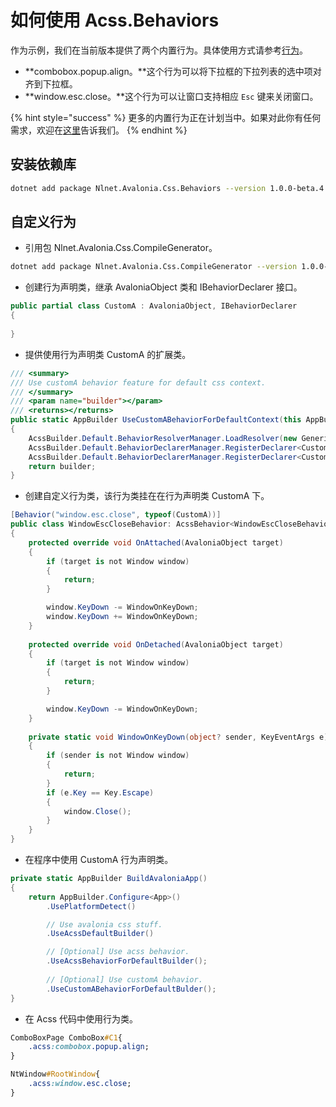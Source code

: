 # 如何使用 Acss.Behaviors

作为示例，我们在当前版本提供了两个内置行为。具体使用方式请参考[行为](../acss-yu-fa/hang-wei.md)。

* **combobox.popup.align。**这个行为可以将下拉框的下拉列表的选中项对齐到下拉框。
* **window.esc.close。**这个行为可以让窗口支持相应 `Esc` 键来关闭窗口。

{% hint style="success" %}
更多的内置行为正在计划当中。如果对此你有任何需求，欢迎在[这里](https://github.com/liwuqingxin/Avalonia.Css/issues/new)告诉我们。
{% endhint %}

## 安装依赖库

```bash
dotnet add package Nlnet.Avalonia.Css.Behaviors --version 1.0.0-beta.4
```

## 自定义行为

* 引用包 Nlnet.Avalonia.Css.CompileGenerator。

```bash
dotnet add package Nlnet.Avalonia.Css.CompileGenerator --version 1.0.0-beta.4
```

* 创建行为声明类，继承 AvaloniaObject 类和 IBehaviorDeclarer 接口。

```csharp
public partial class CustomA : AvaloniaObject, IBehaviorDeclarer
{
        
}
```

* 提供使用行为声明类 CustomA 的扩展类。

```csharp
/// <summary>
/// Use customA behavior feature for default css context.
/// </summary>
/// <param name="builder"></param>
/// <returns></returns>
public static AppBuilder UseCustomABehaviorForDefaultContext(this AppBuilder builder)
{
    AcssBuilder.Default.BehaviorResolverManager.LoadResolver(new GenericBehaviorResolver<CustomA>());
    AcssBuilder.Default.BehaviorDeclarerManager.RegisterDeclarer<CustomA>(nameof(CustomA).ToLower());
    AcssBuilder.Default.BehaviorDeclarerManager.RegisterDeclarer<CustomA>(nameof(CustomA));
    return builder;
}
```

* 创建自定义行为类，该行为类挂在在行为声明类 CustomA 下。

```csharp
[Behavior("window.esc.close", typeof(CustomA))]
public class WindowEscCloseBehavior: AcssBehavior<WindowEscCloseBehavior>
{
    protected override void OnAttached(AvaloniaObject target)
    {
        if (target is not Window window)
        {
            return;
        }

        window.KeyDown -= WindowOnKeyDown;
        window.KeyDown += WindowOnKeyDown;
    }
    
    protected override void OnDetached(AvaloniaObject target)
    {
        if (target is not Window window)
        {
            return;
        }

        window.KeyDown -= WindowOnKeyDown;
    }
    
    private static void WindowOnKeyDown(object? sender, KeyEventArgs e)
    {
        if (sender is not Window window)
        {
            return;
        }
        if (e.Key == Key.Escape)
        {
            window.Close();
        }
    }
}
```

* 在程序中使用 CustomA 行为声明类。

```csharp
private static AppBuilder BuildAvaloniaApp()
{
    return AppBuilder.Configure<App>()
        .UsePlatformDetect()

        // Use avalonia css stuff.
        .UseAcssDefaultBuilder()

        // [Optional] Use acss behavior.
        .UseAcssBehaviorForDefaultBuilder();
    	
    	// [Optional] Use customA behavior.
    	.UseCustomABehaviorForDefaultBulder();
}
```

* 在 Acss 代码中使用行为类。

```css
ComboBoxPage ComboBox#C1{
    .acss:combobox.popup.align;
}

NtWindow#RootWindow{
    .acss:window.esc.close;
}
```

